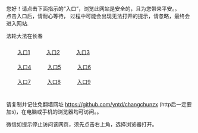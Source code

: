 您好！请点击下面指示的“入口”，浏览此网站是安全的，且为您带来平安。。 <br/>
点击入口后，请耐心等待， 过程中可能会出现无法打开的提示，请忽略，最终会进入网站. </br>

法轮大法在长春<br/>
<div style="padding:10px"><a style="margin:20px" target="_blank" href="https://d3krl569j7p97e.cloudfront.net/2Qpsp?dthamydu" id="ccLink1" rel="nofollow">入口1</a> <a target="_blank" style="margin:20px" href="https://d3ogd085uyhn2i.cloudfront.net/2Qpsp?zkndtbn" id="ccLink2" rel="nofollow">入口2</a> <a style="margin:20px" target="_blank" href="https://d3ks6hjbvq4chq.cloudfront.net/2Qpsp?xdwwrfsi" id="ccLink3" rel="nofollow">入口3</a></div>

<div style="padding:10px" ><a style="margin:20px" target="_blank" href="https://d3krl569j7p97e.cloudfront.net/2Qpsp?dthamydu" id="ccLink4" rel="nofollow">入口4</a> <a style="margin:20px" href="https://d3ogd085uyhn2i.cloudfront.net/2Qpsp?zkndtbn" target="_blank" id="ccLink5" rel="nofollow">入口5</a> <a style="margin:20px" href="https://d3ks6hjbvq4chq.cloudfront.net/2Qpsp?xdwwrfsi" target="_blank" id="ccLink6" rel="nofollow">入口6</a></div>

<div style="padding:10px"><a style="margin:20px" target="_blank" href="https://d3krl569j7p97e.cloudfront.net/2Qpsp?dthamydu" id="ccLink7" rel="nofollow">入口7</a> <a style="margin:20px" href="https://d3ogd085uyhn2i.cloudfront.net/2Qpsp?zkndtbn" target="_blank" id="ccLink8" rel="nofollow">入口8</a> <a style="margin:20px" target="_blank" href="https://d3ks6hjbvq4chq.cloudfront.net/2Qpsp?xdwwrfsi" id="ccLink9" rel="nofollow">入口9</a></div>

<br/>



请复制并记住免翻墙网址 https://github.com/yntd/changchunzx (http后一定要加s)，在电脑或手机的浏览器均可访问。。<br/>

微信如提示停止访问该网页，须先点击右上角，选择浏览器打开。
